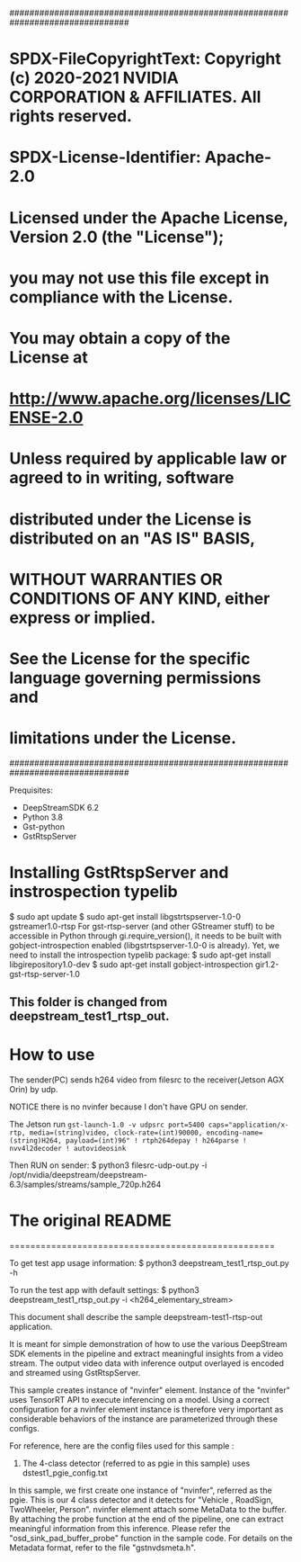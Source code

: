 ################################################################################
# SPDX-FileCopyrightText: Copyright (c) 2020-2021 NVIDIA CORPORATION & AFFILIATES. All rights reserved.
# SPDX-License-Identifier: Apache-2.0
#
# Licensed under the Apache License, Version 2.0 (the "License");
# you may not use this file except in compliance with the License.
# You may obtain a copy of the License at
#
# http://www.apache.org/licenses/LICENSE-2.0
#
# Unless required by applicable law or agreed to in writing, software
# distributed under the License is distributed on an "AS IS" BASIS,
# WITHOUT WARRANTIES OR CONDITIONS OF ANY KIND, either express or implied.
# See the License for the specific language governing permissions and
# limitations under the License.
################################################################################

Prequisites:
- DeepStreamSDK 6.2
- Python 3.8
- Gst-python
- GstRtspServer

Installing GstRtspServer and instrospection typelib
===================================================
$ sudo apt update
$ sudo apt-get install libgstrtspserver-1.0-0 gstreamer1.0-rtsp
For gst-rtsp-server (and other GStreamer stuff) to be accessible in
Python through gi.require_version(), it needs to be built with
gobject-introspection enabled (libgstrtspserver-1.0-0 is already).
Yet, we need to install the introspection typelib package:
$ sudo apt-get install libgirepository1.0-dev
$ sudo apt-get install gobject-introspection gir1.2-gst-rtsp-server-1.0

## This folder is changed from deepstream_test1_rtsp_out.

# How to use 

The sender(PC) sends h264 video from filesrc to the receiver(Jetson AGX Orin) by udp.

NOTICE there is no nvinfer because I don't have GPU on sender.

The Jetson run
  ``
  gst-launch-1.0 -v udpsrc port=5400 caps="application/x-rtp, media=(string)video, clock-rate=(int)90000, encoding-name=(string)H264, payload=(int)96" ! rtph264depay ! h264parse ! nvv4l2decoder ! autovideosink
  ``

Then RUN on sender:
  $ python3 filesrc-udp-out.py -i /opt/nvidia/deepstream/deepstream-6.3/samples/streams/sample_720p.h264


 

# The original README
===================================================

To get test app usage information:
  $ python3 deepstream_test1_rtsp_out.py -h
  
To run the test app with default settings:
  $ python3 deepstream_test1_rtsp_out.py -i <h264_elementary_stream>
  


This document shall describe the sample deepstream-test1-rtsp-out application.

It is meant for simple demonstration of how to use the various DeepStream SDK
elements in the pipeline and extract meaningful insights from a video stream.
The output video data with inference output overlayed is encoded and streamed
using GstRtspServer.

This sample creates instance of "nvinfer" element. Instance of
the "nvinfer" uses TensorRT API to execute inferencing on a model. Using a
correct configuration for a nvinfer element instance is therefore very
important as considerable behaviors of the instance are parameterized
through these configs.

For reference, here are the config files used for this sample :
1. The 4-class detector (referred to as pgie in this sample) uses
    dstest1_pgie_config.txt

In this sample, we first create one instance of "nvinfer", referred as the pgie.
This is our 4 class detector and it detects for "Vehicle , RoadSign, TwoWheeler,
Person".
nvinfer element attach some MetaData to the buffer. By attaching
the probe function at the end of the pipeline, one can extract meaningful
information from this inference. Please refer the "osd_sink_pad_buffer_probe"
function in the sample code. For details on the Metadata format, refer to the
file "gstnvdsmeta.h".


